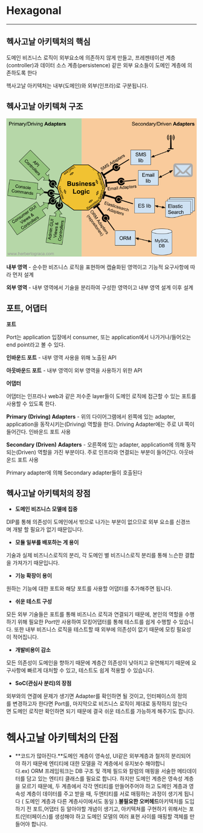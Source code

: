 # Hexagonal

---

## 헥사고날 아키텍처의 핵심

도메인 비즈니스 로직이 외부요소에 의존하지 않게 만들고, 프레젠테이션 계층(controller)과 데이터 소스 계층(persistence) 같은 외부 요소들이 도메인 계층에 의존하도록 한다

헥사고날 아키텍처는 내부(도메인)와 외부(인프라)로 구분됩니다.

## 헥사고날 아키텍쳐 구조

![Untitled](Hexagonal%203bc50f20c8da4f5e9cd0e598dd0ccda2/Untitled.png)

**내부 영역** - 순수한 비즈니스 로직을 표현하며 캡슐화된 영역이고 기능적 요구사항에 따라 먼저 설계

**외부 영역** - 내부 영역에서 기술을 분리하여 구성한 영역이고 내부 영역 설계 이후 설계

## 포트, 어댑터

**포트**

Port는 application 입장에서 consumer, 또는 application에서 나가거나/들어오는 end point라고 볼 수 있다.

**인바운드 포트** - 내부 영역 사용을 위해 노출된 API

**아웃바운드 포트** - 내부 영역이 외부 영역을 사용하기 위한 API

**어댑터**

어댑터는 인프라나 web과 같은 저수준 layer들이 도메인 로직에 접근할 수 있는 포트를 사용할 수 있도록 한다.

**Primary (Driving) Adapters** - 위의 다이어그램에서 왼쪽에 있는 adapter, application을 동작시키는(Driving) 역할을 한다. Driving Adapter에는 주로 UI 쪽이 들어간다. 인바운드 포트 사용

**Secondary (Driven)** **Adapters** - 오른쪽에 있는 adapter, application에 의해 동작되는(Driven) 역할을 가진 부분이다. 주로 인프라와 연결되는 부분이 들어간다. 아웃바운드 포트 사용

Primary adapter에 의해 Secondary adapter들이 호출된다

## 헥사고날 아키텍처의 장점

- **도메인 비즈니스 모델에 집중**

DIP를 통해 의존성이 도메인에서 밖으로 나가는 부분이 없으므로 외부 요소를 신경쓰며 개발 할 필요가 없기 때문입니다.

- **모듈 일부를 배포하는 게 용이**

기술과 실제 비즈니스로직의 분리, 각 도메인 별 비즈니스로직 분리를 통해 느슨한 결합을 가져가기 때문입니다.

- **기능 확장이 용이**

원하는 기능에 대한 포트와 해당 포트를 사용할 어댑터를 추가해주면 됩니다.

- **쉬운 테스트 구성**

모든 외부 기술들은 포트를 통해 비즈니스 로직과 연결되기 때문에, 본인의 역할을 수행하기 위해 필요한 Port만 사용하여 모킹어댑터를 통해 테스트를 쉽게 수행할 수 있습니다. 또한 내부 비즈니스 로직을 테스트할 때 외부에 의존성이 없기 때문에 모킹 필요성이 적어집니다.

- **개발비용이 감소**

모든 의존성이 도메인을 향하기 때문에 계층간 의존성이 낮아지고 유연해지기 때문에 요구사항에 빠르게 대처할 수 있고, 테스트도 쉽게 적용할 수 있습니다.

- **SoC(관심사 분리)의 장점**

외부와의 연결에 문제가 생기면 Adapter를 확인하면 될 것이고, 인터페이스의 정의를 변경하고자 한다면 Port를, 마지막으로 비즈니스 로직이 제대로 동작하지 않는다면 도메인 로직만 확인하면 되기 때문에 결국 쉬운 테스트를 가능하게 해주기도 합니다.

# 헥사고날 아키텍처의 단점

- **코드가 많아진다.**도메인 계층이 영속성, UI같은 외부계층과 철저히 분리되어야 하기 때문에 엔티티에 대한 모델을 각 계층에서 유지보수 해야합니다.ex) ORM 프레임워크는 DB 구조 및 객체 필드와 칼럼의 매핑을 서술한 메타데이터를 담고 있는 엔티티 클래스를 필요로 합니다. 하지만 도메인 계층은 영속성 계층을 모르기 때문에, 두 계층에서 각각 엔티티를 만들어주어야 하고 도메인 계층과 영속성 계층이 데이터를 주고 받을 때, 두엔티티를 서로 매핑하는 과정이 생기게 됩니다 ( 도메인 계층과 다른 계층사이에서도 동일 ).**불필요한 오버헤드**아키텍처를 도입하기 전 포트,어댑터 등 알아야할 개념이 생기고, 아키텍쳐를 구현하기 위해서는 포트(인터페이스)를 생성해야 하고 도메인 모델의 여러 표현 사이를 매핑할 객체를 만들어야 합니다.